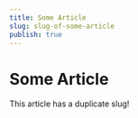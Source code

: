 ```yaml
---
title: Some Article
slug: slug-of-some-article
publish: true
---
```


Some Article
============

This article has a duplicate slug!